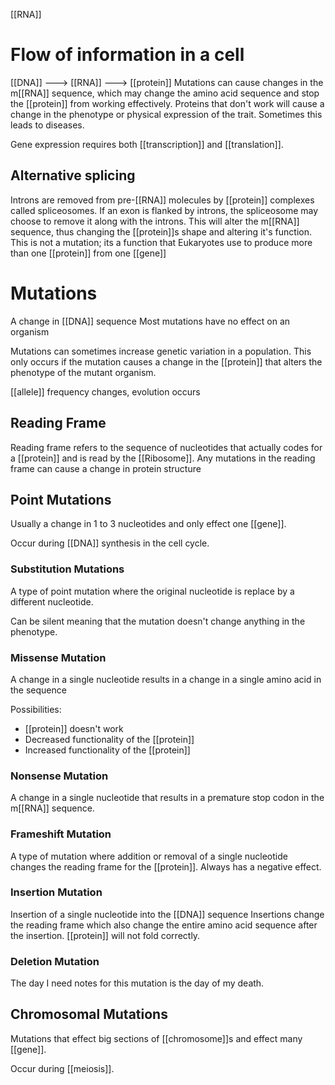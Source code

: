 [[RNA]]

# Flow of information in a cell

[[DNA]] ---> [[RNA]] ---> [[protein]]
Mutations can cause changes in the m[[RNA]] sequence, which may change the amino acid sequence and stop the [[protein]] from working effectively. Proteins that don't work will cause a change in the phenotype or physical expression of the trait. Sometimes this leads to diseases.

Gene expression requires both [[transcription]] and [[translation]].

## Alternative splicing
Introns are removed from pre-[[RNA]] molecules by [[protein]] complexes called spliceosomes.
If an exon is flanked by introns, the spliceosome may choose to remove it along with the introns.
This will alter the m[[RNA]] sequence, thus changing the [[protein]]s shape and altering it's function.
This is not a mutation; its a function that Eukaryotes use to produce more than one [[protein]] from one [[gene]]

# Mutations
A change in [[DNA]] sequence
Most mutations have no effect on an organism

Mutations can sometimes increase genetic variation in a population.
This only occurs if the mutation causes a change in the [[protein]] that alters the phenotype of the mutant organism.

[[allele]] frequency changes, evolution occurs

## Reading Frame
Reading frame refers to the sequence of nucleotides that actually codes for a [[protein]] and is read by the [[Ribosome]]. Any mutations in the reading frame can cause a change in protein structure

## Point Mutations
Usually a change in 1 to 3 nucleotides and only effect one [[gene]].

Occur during [[DNA]] synthesis in the cell cycle.
### Substitution Mutations
A type of point mutation where the original nucleotide is replace by a different nucleotide.

Can be silent meaning that the mutation doesn't change anything in the phenotype.

### Missense Mutation
A change in a single nucleotide results in a change in a single amino acid in the sequence

Possibilities:
- [[protein]] doesn't work
- Decreased functionality of the [[protein]]
- Increased functionality of the [[protein]]

### Nonsense Mutation
A change in a single nucleotide that results in a premature stop codon in the m[[RNA]] sequence.

### Frameshift Mutation
A type of mutation where addition or removal of a single nucleotide changes the reading frame for the [[protein]]. Always has a negative effect.

### Insertion Mutation
Insertion of a single nucleotide into the [[DNA]] sequence
Insertions change the reading frame which also change the entire amino acid sequence after the insertion.
[[protein]] will not fold correctly.

### Deletion Mutation 
The day I need notes for this mutation is the day of my death.

## Chromosomal Mutations
Mutations that effect big sections of [[chromosome]]s and effect many [[gene]].

Occur during [[meiosis]].

